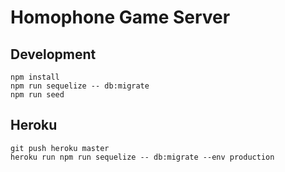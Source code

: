 # Homophone Game Server

## Development

```
npm install
npm run sequelize -- db:migrate
npm run seed
```

## Heroku

```
git push heroku master
heroku run npm run sequelize -- db:migrate --env production
```
